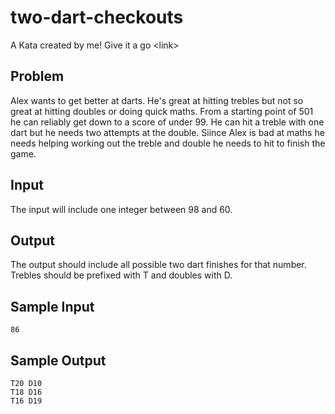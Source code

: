 # two-dart-checkouts
A Kata created by me! Give it a go &lt;link>

## Problem
Alex wants to get better at darts. He's great at hitting trebles but not so great at hitting doubles or doing quick maths. From a starting point of 501 he can reliably get down to a score of under 99. He can hit a treble with one dart but he needs two attempts at the double. Siince Alex is bad at maths he needs helping working out the treble and double he needs to hit to finish the game.

## Input
The input will include one integer between 98 and 60.

## Output
The output should include all possible two dart finishes for that number. Trebles should be prefixed with T and doubles with D.

## Sample Input
``` shell
86
```

## Sample Output
``` shell
T20 D10
T18 D16
T16 D19
```
